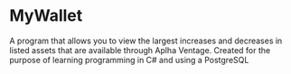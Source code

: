 # MyWallet
A program that allows you to view the largest increases and decreases in listed assets that are available through Aplha Ventage.
Created for the purpose of learning programming in C# and using a PostgreSQL
